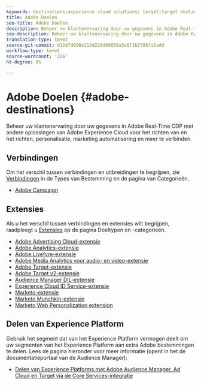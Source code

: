 ```yaml
---
keywords: destinations;experience cloud solutions; target;target destination; ad cloud; audience manager; audience manager destination
title: Adobe Doelen
seo-title: Adobe Doelen
description: Beheer uw klantenervaring door uw gegevens in Adobe Real-time CDP met andere oplossingen van Adobe Experience Cloud voor het richten van en het richten, personalisatie, marketing automatisering en meer te verbinden
seo-description: Beheer uw klantenervaring door uw gegevens in Adobe Real-time CDP met andere oplossingen van Adobe Experience Cloud voor het richten van en het richten, personalisatie, marketing automatisering en meer te verbinden
translation-type: tm+mt
source-git-commit: d1b87d696e113d229d69059a3a0f1b7786fa5add
workflow-type: tm+mt
source-wordcount: '226'
ht-degree: 0%

---
```



# Adobe Doelen {#adobe-destinations}

Beheer uw klantenervaring door uw gegevens in Adobe Real-Time CDP met andere oplossingen van Adobe Experience Cloud voor het richten van en het richten, personalisatie, marketing automatisering en meer te verbinden.

## Verbindingen

Om het verschil tussen verbindingen en uitbreidingen te begrijpen, zie [Verbindingen](/help/rtcdp/destinations/destination-types.md#connections) in de Types van Bestemming en de pagina van Categorieën.

* [Adobe Campaign](/help/rtcdp/destinations/adobe-campaign-destination.md)

## Extensies

Als u het verschil tussen verbindingen en extensies wilt begrijpen, raadpleegt u [Extensies](/help/rtcdp/destinations/destination-types.md#extensions) op de pagina Doeltypen en -categorieën.

* [Adobe Advertising Cloud-extensie](/help/rtcdp/destinations/adobe-advertising-cloud-extension.md)
* [Adobe Analytics-extensie](/help/rtcdp/destinations/adobe-analytics-extension.md)
* [Adobe Livefyre-extensie](/help/rtcdp/destinations/adobe-livefyre-extension.md)
* [Adobe Media Analytics voor audio- en video-extensie](/help/rtcdp/destinations/adobe-video-analytics-extension.md)
* [Adobe Target-extensie](/help/rtcdp/destinations/adobe-target-extension.md)
* [Adobe Target v2-extensie](/help/rtcdp/destinations/adobe-target-v2-extension.md)
* [Audience Manager DIL-extensie](/help/rtcdp/destinations/aam-dil-extension.md)
* [Experience Cloud ID Service-extensie](/help/rtcdp/destinations/adobe-ecid-extension.md)
* [Marketo-extensie](/help/rtcdp/destinations/marketo-extension.md)
* [Marketo Munchkin-extensie](/help/rtcdp/destinations/marketo-munchkin-extension.md)
* [Marketo Web Personalization extension](/help/rtcdp/destinations/marketo-web-personalization-extension.md)

## Delen van Experience Platform

Gebruik het segment dat van het Experience Platform vermogen deelt om uw segmenten van het Experience Platform aan extra Adobe bestemmingen te delen. Lees de pagina hieronder voor meer informatie (opent in het de documentatieportaal van de Audience Manager):

* [Delen van Experience Platforms met Adobe Audience Manager, Ad Cloud en Target via de Core Services-integratie](https://docs.adobe.com/help/en/audience-manager/user-guide/implementation-integration-guides/integration-experience-platform/aam-aep-audience-sharing.html)